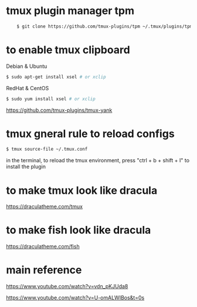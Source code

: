 # tmux plugin manager tpm
``` sh
    $ git clone https://github.com/tmux-plugins/tpm ~/.tmux/plugins/tpm
```

# to enable tmux clipboard

Debian & Ubuntu

``` sh
$ sudo apt-get install xsel # or xclip
```

RedHat & CentOS

``` sh
$ sudo yum install xsel # or xclip
```

https://github.com/tmux-plugins/tmux-yank

# tmux gneral rule to reload configs
    
``` sh
$ tmux source-file ~/.tmux.conf
```
in the terminal, to reload the tmux environment, press "ctrl + b + shift + I" to install the plugin

# to make tmux look like dracula
https://draculatheme.com/tmux

# to make fish look like dracula
https://draculatheme.com/fish

# main reference
https://www.youtube.com/watch?v=vdn_pKJUda8

https://www.youtube.com/watch?v=U-omALWIBos&t=0s
